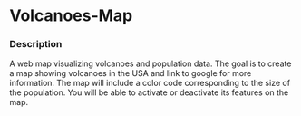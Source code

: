 # Volcanoes-Map

### Description

A web map visualizing volcanoes and population data. The goal is to create a map showing volcanoes in the USA and link to google for more information. The map will include a color code corresponding to the size of the population. You will be able to activate or deactivate its features on the map.
